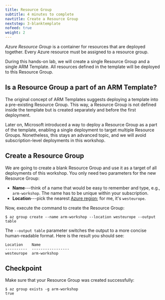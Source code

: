```yaml
---
title: Resource Group
subtitle: 4 minutes to complete
navtitle: Create a Resource Group
nextstep: 3-blanktemplate
nofeed: true
weight: 2
---
```


*Azure Resource Group* is a container for resources that are deployed together. Every Azure resource must be assigned to a resource group.

During this hands-on lab, we will create a single Resource Group and a single ARM Template. All resources defined in the template will be deployed to this Resource Group.

## Is a Resource Group a part of an ARM Template?

The original concept of ARM Templates suggests deploying a template into a pre-existing Resource Group. This way, a Resource Group is not defined inside the template but is created separately and before the first deployment.

Later on, Microsoft introduced a way to deploy a Resource Group as a part of the template, enabling a single deployment to target multiple Resource Groups. Nonetheless, this stays an advanced topic, and we will avoid subscription-level deployments in this workshop.

## Create a Resource Group

We are going to create a blank Resource Group and use it as a target of all deployments of this workshop. You only need two parameters for the new Resource Group:

- **Name**---think of a name that would be easy to remember and type, e.g., `arm-workshop`. The name has to be unique within your subscription.
- **Location**---pick the nearest [Azure region](https://azure.microsoft.com/global-infrastructure/regions/); for me, it's `westeurope`.

Now, execute the command to create the Resource Group:

```
$ az group create --name arm-workshop --location westeurope --output table
```

The `--output table` parameter switches the output to a more concise human-readable format. Here is the result you should see:

```
Location    Name
----------  -----------------
westeurope  arm-workshop
```

## Checkpoint

Make sure that your Resource Group was created successfully:

```
$ az group exists -g arm-workshop
true
```
